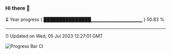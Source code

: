 ### Hi there 👋

⏳ Year progress { ███████████████▁▁▁▁▁▁▁▁▁▁▁▁▁▁▁ } 50.83 %

---

⏰ Updated on Wed, 05 Jul 2023 12:27:01 GMT

![Progress Bar CI](https://github.com/liununu/liununu/workflows/Progress%20Bar%20CI/badge.svg)
